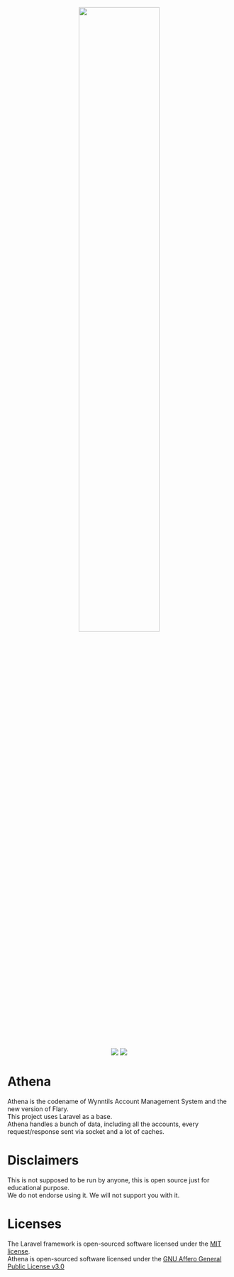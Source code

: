 
<p align="center">
<img src="https://cdn.wynntils.com/athena_logo_1600x1600.png" width=60%>
<br>
<a href="https://discord.gg/ve49m9J"><img src="https://discordapp.com/api/guilds/394189072635133952/widget.png"></a>
    <a href="https://github.com/Wynntils/Athena/blob/master/LICENSE"><img src="https://img.shields.io/badge/license-AGLP%203.0-green.svg"></a>
</p>

# Athena
Athena is the codename of Wynntils Account Management System and the new version of Flary.<br>
This project uses Laravel as a base.<br>
Athena handles a bunch of data, including all the accounts, every request/response sent via socket and a lot of caches.

# Disclaimers
This is not supposed to be run by anyone, this is open source just for educational purpose.<br>
We do not endorse using it. We will not support you with it.

# Licenses
The Laravel framework is open-sourced software licensed under the [MIT license](https://opensource.org/licenses/MIT). <br>
Athena is open-sourced software licensed under the [GNU Affero General Public License v3.0](https://github.com/Wynntils/athena-backend/blob/master/LICENSE)
